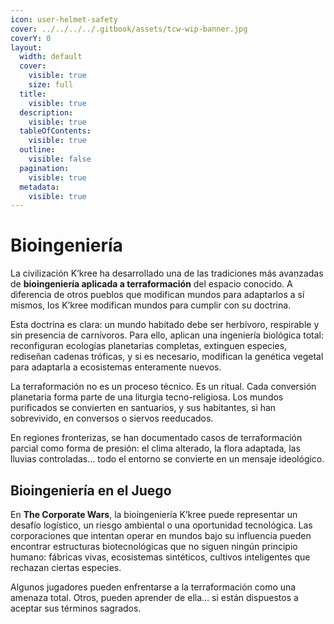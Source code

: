 ```yaml
---
icon: user-helmet-safety
cover: ../../../../.gitbook/assets/tcw-wip-banner.jpg
coverY: 0
layout:
  width: default
  cover:
    visible: true
    size: full
  title:
    visible: true
  description:
    visible: true
  tableOfContents:
    visible: true
  outline:
    visible: false
  pagination:
    visible: true
  metadata:
    visible: true
---
```


# Bioingeniería

La civilización K’kree ha desarrollado una de las tradiciones más avanzadas de **bioingeniería aplicada a terraformación** del espacio conocido. A diferencia de otros pueblos que modifican mundos para adaptarlos a sí mismos, los K’kree modifican mundos para cumplir con su doctrina.

Esta doctrina es clara: un mundo habitado debe ser herbívoro, respirable y sin presencia de carnívoros. Para ello, aplican una ingeniería biológica total: reconfiguran ecologías planetarias completas, extinguen especies, rediseñan cadenas tróficas, y si es necesario, modifican la genética vegetal para adaptarla a ecosistemas enteramente nuevos.

La terraformación no es un proceso técnico. Es un ritual. Cada conversión planetaria forma parte de una liturgia tecno-religiosa. Los mundos purificados se convierten en santuarios, y sus habitantes, si han sobrevivido, en conversos o siervos reeducados.

En regiones fronterizas, se han documentado casos de terraformación parcial como forma de presión: el clima alterado, la flora adaptada, las lluvias controladas… todo el entorno se convierte en un mensaje ideológico.

## Bioingeniería en el Juego

En **The Corporate Wars**, la bioingeniería K’kree puede representar un desafío logístico, un riesgo ambiental o una oportunidad tecnológica. Las corporaciones que intentan operar en mundos bajo su influencia pueden encontrar estructuras biotecnológicas que no siguen ningún principio humano: fábricas vivas, ecosistemas sintéticos, cultivos inteligentes que rechazan ciertas especies.

Algunos jugadores pueden enfrentarse a la terraformación como una amenaza total. Otros, pueden aprender de ella… si están dispuestos a aceptar sus términos sagrados.
